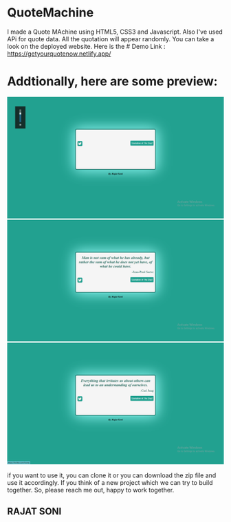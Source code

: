 # QuoteMachine

I made a Quote MAchine using HTML5, CSS3 and Javascript. Also I've used APi for quote data. All the quotation will appear randomly. You can take a look on the deployed website. Here is the # Demo Link :  https://getyourquotenow.netlify.app/

# Addtionally, here are some preview:

![](Assets/Screenshot%20(119).png)
![](Assets/Screenshot%20(120).png)
![](Assets/Screenshot%20(121).png)

if you want to use it, you can clone it or you can download the zip file and use it accordingly.
If you think of a new project which we can try to build together. So, please reach me out, happy to work together.

## RAJAT SONI